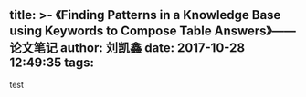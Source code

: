 title: >-
  《Finding Patterns in a Knowledge Base using Keywords to Compose Table
  Answers》——论文笔记
author: 刘凯鑫
date: 2017-10-28 12:49:35
tags:
---
test